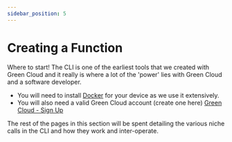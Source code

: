```yaml
---
sidebar_position: 5
---
```


# Creating a Function

Where to start! The CLI is one of the earliest tools that we created with Green Cloud and it really is where a lot of the 'power' lies with Green Cloud and a software developer.

- You will need to install [Docker](https://www.docker.com/) for your device as we use it extensively.
- You will also need a valid Green Cloud account (create one here) [Green Cloud - Sign Up](https://app.greencloudcomputing.io/signup)

The rest of the pages in this section will be spent detailing the various niche calls in the CLI and how they work and inter-operate.
